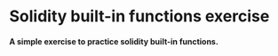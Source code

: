 # Solidity built-in functions exercise

#### A simple exercise to practice solidity built-in functions.
